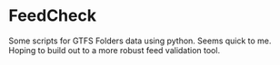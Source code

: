 # FeedCheck
Some scripts for GTFS Folders data using python.
Seems quick to me. Hoping to build out to a more robust feed validation tool.
